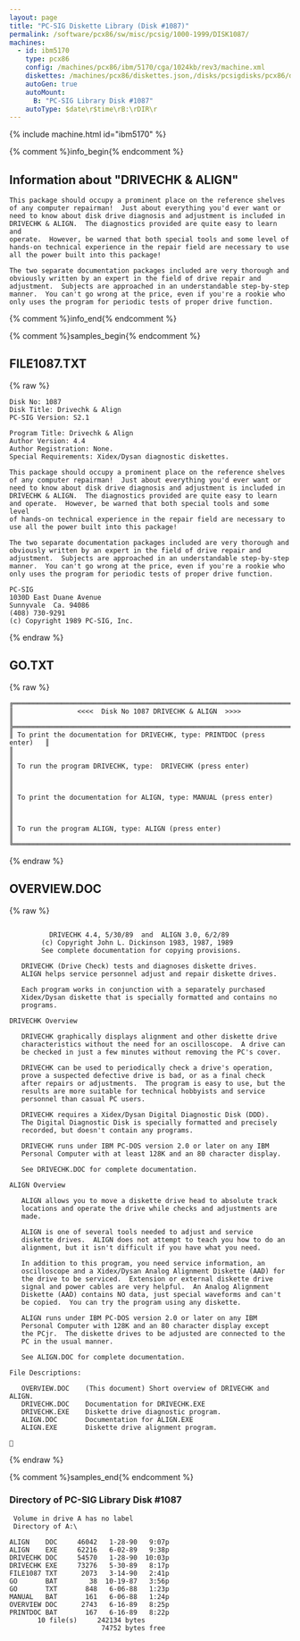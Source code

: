 ```yaml
---
layout: page
title: "PC-SIG Diskette Library (Disk #1087)"
permalink: /software/pcx86/sw/misc/pcsig/1000-1999/DISK1087/
machines:
  - id: ibm5170
    type: pcx86
    config: /machines/pcx86/ibm/5170/cga/1024kb/rev3/machine.xml
    diskettes: /machines/pcx86/diskettes.json,/disks/pcsigdisks/pcx86/diskettes.json
    autoGen: true
    autoMount:
      B: "PC-SIG Library Disk #1087"
    autoType: $date\r$time\rB:\rDIR\r
---
```


{% include machine.html id="ibm5170" %}

{% comment %}info_begin{% endcomment %}

## Information about "DRIVECHK & ALIGN"

    This package should occupy a prominent place on the reference shelves
    of any computer repairman!  Just about everything you'd ever want or
    need to know about disk drive diagnosis and adjustment is included in
    DRIVECHK & ALIGN.  The diagnostics provided are quite easy to learn and
    operate.  However, be warned that both special tools and some level of
    hands-on technical experience in the repair field are necessary to use
    all the power built into this package!
    
    The two separate documentation packages included are very thorough and
    obviously written by an expert in the field of drive repair and
    adjustment.  Subjects are approached in an understandable step-by-step
    manner.  You can't go wrong at the price, even if you're a rookie who
    only uses the program for periodic tests of proper drive function.
{% comment %}info_end{% endcomment %}

{% comment %}samples_begin{% endcomment %}

## FILE1087.TXT

{% raw %}
```
Disk No: 1087                                                           
Disk Title: Drivechk & Align                                            
PC-SIG Version: S2.1                                                    
                                                                        
Program Title: Drivechk & Align                                         
Author Version: 4.4                                                     
Author Registration: None.                                              
Special Requirements: Xidex/Dysan diagnostic diskettes.                 
                                                                        
This package should occupy a prominent place on the reference shelves   
of any computer repairman!  Just about everything you'd ever want or    
need to know about disk drive diagnosis and adjustment is included in   
DRIVECHK & ALIGN.  The diagnostics provided are quite easy to learn     
and operate.  However, be warned that both special tools and some level 
of hands-on technical experience in the repair field are necessary to   
use all the power built into this package!                              
                                                                        
The two separate documentation packages included are very thorough and  
obviously written by an expert in the field of drive repair and         
adjustment.  Subjects are approached in an understandable step-by-step  
manner.  You can't go wrong at the price, even if you're a rookie who   
only uses the program for periodic tests of proper drive function.      
                                                                        
PC-SIG                                                                  
1030D East Duane Avenue                                                 
Sunnyvale  Ca. 94086                                                    
(408) 730-9291                                                          
(c) Copyright 1989 PC-SIG, Inc.                                         
```
{% endraw %}

## GO.TXT

{% raw %}
```
╔═════════════════════════════════════════════════════════════════════════╗
║                <<<<  Disk No 1087 DRIVECHK & ALIGN  >>>>                ║
╠═════════════════════════════════════════════════════════════════════════╣
║ To print the documentation for DRIVECHK, type: PRINTDOC (press enter)   ║
║                                                                         ║
║ To run the program DRIVECHK, type:  DRIVECHK (press enter)              ║
║                                                                         ║
║ To print the documentation for ALIGN, type: MANUAL (press enter)        ║
║                                                                         ║
║ To run the program ALIGN, type: ALIGN (press enter)                     ║
╚═════════════════════════════════════════════════════════════════════════╝
```
{% endraw %}

## OVERVIEW.DOC

{% raw %}
```

          DRIVECHK 4.4, 5/30/89  and  ALIGN 3.0, 6/2/89
        (c) Copyright John L. Dickinson 1983, 1987, 1989
        See complete documentation for copying provisions.

   DRIVECHK (Drive Check) tests and diagnoses diskette drives.
   ALIGN helps service personnel adjust and repair diskette drives.

   Each program works in conjunction with a separately purchased
   Xidex/Dysan diskette that is specially formatted and contains no
   programs.

DRIVECHK Overview

   DRIVECHK graphically displays alignment and other diskette drive
   characteristics without the need for an oscilloscope.  A drive can
   be checked in just a few minutes without removing the PC's cover.

   DRIVECHK can be used to periodically check a drive's operation,
   prove a suspected defective drive is bad, or as a final check
   after repairs or adjustments.  The program is easy to use, but the
   results are more suitable for technical hobbyists and service
   personnel than casual PC users.

   DRIVECHK requires a Xidex/Dysan Digital Diagnostic Disk (DDD).
   The Digital Diagnostic Disk is specially formatted and precisely
   recorded, but doesn't contain any programs.

   DRIVECHK runs under IBM PC-DOS version 2.0 or later on any IBM
   Personal Computer with at least 128K and an 80 character display.

   See DRIVECHK.DOC for complete documentation.

ALIGN Overview

   ALIGN allows you to move a diskette drive head to absolute track
   locations and operate the drive while checks and adjustments are
   made.

   ALIGN is one of several tools needed to adjust and service
   diskette drives.  ALIGN does not attempt to teach you how to do an
   alignment, but it isn't difficult if you have what you need.

   In addition to this program, you need service information, an
   oscilloscope and a Xidex/Dysan Analog Alignment Diskette (AAD) for
   the drive to be serviced.  Extension or external diskette drive
   signal and power cables are very helpful.  An Analog Alignment
   Diskette (AAD) contains NO data, just special waveforms and can't
   be copied.  You can try the program using any diskette.

   ALIGN runs under IBM PC-DOS version 2.0 or later on any IBM
   Personal Computer with 128K and an 80 character display except
   the PCjr.  The diskette drives to be adjusted are connected to the
   PC in the usual manner.

   See ALIGN.DOC for complete documentation.

File Descriptions:

   OVERVIEW.DOC    (This document) Short overview of DRIVECHK and ALIGN.
   DRIVECHK.DOC    Documentation for DRIVECHK.EXE
   DRIVECHK.EXE    Diskette drive diagnostic program.
   ALIGN.DOC       Documentation for ALIGN.EXE
   ALIGN.EXE       Diskette drive alignment program.


```
{% endraw %}

{% comment %}samples_end{% endcomment %}

### Directory of PC-SIG Library Disk #1087

     Volume in drive A has no label
     Directory of A:\

    ALIGN    DOC     46042   1-28-90   9:07p
    ALIGN    EXE     62216   6-02-89   9:38p
    DRIVECHK DOC     54570   1-28-90  10:03p
    DRIVECHK EXE     73276   5-30-89   8:17p
    FILE1087 TXT      2073   3-14-90   2:41p
    GO       BAT        38  10-19-87   3:56p
    GO       TXT       848   6-06-88   1:23p
    MANUAL   BAT       161   6-06-88   1:24p
    OVERVIEW DOC      2743   6-16-89   8:25p
    PRINTDOC BAT       167   6-16-89   8:22p
           10 file(s)     242134 bytes
                           74752 bytes free
